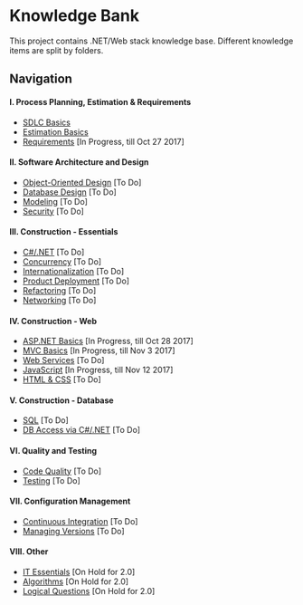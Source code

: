 # Knowledge Bank
This project contains .NET/Web stack knowledge base. Different knowledge items are split by folders.

## Navigation

#### I. Process Planning, Estimation & Requirements
- [SDLC Basics](https://github.com/kakarotto67/KnowledgeBank/blob/master/SDLC/Basics.md)
- [Estimation Basics](https://github.com/kakarotto67/KnowledgeBank/blob/master/Estimation/Basics.md)
- [Requirements](https://github.com/kakarotto67/KnowledgeBank/blob/master/Requirements/Basics.md) [In Progress, till Oct 27 2017]

#### II. Software Architecture and Design
- [Object-Oriented Design](https://github.com/kakarotto67/KnowledgeBank/#) [To Do]
- [Database Design](https://github.com/kakarotto67/KnowledgeBank/#) [To Do]
- [Modeling](https://github.com/kakarotto67/KnowledgeBank/#) [To Do]
- [Security](https://github.com/kakarotto67/KnowledgeBank/#) [To Do]

#### III. Construction - Essentials
- [C#/.NET](https://github.com/kakarotto67/KnowledgeBank/#) [To Do]
- [Concurrency](https://github.com/kakarotto67/KnowledgeBank/#) [To Do]
- [Internationalization](https://github.com/kakarotto67/KnowledgeBank/#) [To Do]
- [Product Deployment](https://github.com/kakarotto67/KnowledgeBank/#) [To Do]
- [Refactoring](https://github.com/kakarotto67/KnowledgeBank/#) [To Do]
- [Networking](https://github.com/kakarotto67/KnowledgeBank/#) [To Do]

#### IV. Construction - Web
- [ASP.NET Basics](https://github.com/kakarotto67/KnowledgeBank/blob/master/ASP.NET/Basics.md) [In Progress, till Oct 28 2017]
- [MVC Basics](https://github.com/kakarotto67/KnowledgeBank/blob/master/MVC/Basics.md) [In Progress, till Nov 3 2017]
- [Web Services](https://github.com/kakarotto67/KnowledgeBank/blob/master/Services/Basics.md) [To Do]
- [JavaScript](https://github.com/kakarotto67/KnowledgeBank/blob/master/WebUI/JavaScript.md) [In Progress, till Nov 12 2017]
- [HTML & CSS](https://github.com/kakarotto67/KnowledgeBank/blob/master/WebUI/HtmlCss.md) [To Do]

#### V. Construction - Database
- [SQL](https://github.com/kakarotto67/KnowledgeBank/#) [To Do]
- [DB Access via C#/.NET](https://github.com/kakarotto67/KnowledgeBank/#) [To Do]

#### VI. Quality and Testing
- [Code Quality](https://github.com/kakarotto67/KnowledgeBank/#) [To Do]
- [Testing](https://github.com/kakarotto67/KnowledgeBank/#) [To Do]

#### VII. Configuration Management
- [Continuous Integration](https://github.com/kakarotto67/KnowledgeBank/#) [To Do]
- [Managing Versions](https://github.com/kakarotto67/KnowledgeBank/#) [To Do]

#### VIII. Other
- [IT Essentials](https://github.com/kakarotto67/KnowledgeBank/#) [On Hold for 2.0]
- [Algorithms](https://github.com/kakarotto67/KnowledgeBank/#) [On Hold for 2.0]
- [Logical Questions](https://github.com/kakarotto67/KnowledgeBank/blob/master/Other/LogicalQuestions.md) [On Hold for 2.0]
